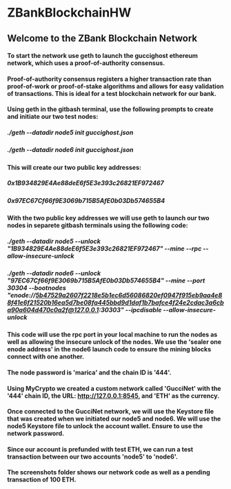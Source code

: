 # ZBankBlockchainHW

## Welcome to the ZBank Blockchain Network

#### To start the network use geth to launch the guccighost ethereum network, which uses a proof-of-authority consensus.
#### Proof-of-authority consensus registers a higher transaction rate than proof-of-work or proof-of-stake algorithms and allows for easy validation of transactions. This is ideal for a test blockchain network for our bank.

#### Using geth in the gitbash terminal, use the following prompts to create and initiate our two test nodes: 
##### ./geth --datadir node5 init guccighost.json
##### ./geth --datadir node6 init guccighost.json
#### This will create our two public key addresses:
##### 0x1B934829E4Ae88deE6f5E3e393c26821EF972467
##### 0x97EC67Cf66f9E3069b715B5AfE0b03Db574655B4

#### With the two public key addresses we will use geth to launch our two nodes in separete gitbash terminals using the following code:
##### ./geth --datadir node5 --unlock "1B934829E4Ae88deE6f5E3e393c26821EF972467" --mine --rpc --allow-insecure-unlock
##### ./geth --datadir node6 --unlock "97EC67Cf66f9E3069b715B5AfE0b03Db574655B4" --mine --port 30304 --bootnodes "enode://5b47529a2607f2218e5b1ec6d56086820ef0947f915eb9aa4e88f41e6f21520b16ea5d7be08fa445bbd9d1daf1b7bafce4f24e2cdac3a6cba90a604d470c0a2f@127.0.0.1:30303" --ipcdisable --allow-insecure-unlock

#### This code will use the rpc port in your local machine to run the nodes as well as allowing the insecure unlock of the nodes. We use the 'sealer one enode address' in the node6 launch code to ensure the mining blocks connect with one another.

#### The node password is 'marica' and the chain ID is '444'.

#### Using MyCrypto we created a custom network called 'GucciNet' with the '444' chain ID, the URL: http://127.0.0.1:8545, and 'ETH' as the currency.

#### Once connected to the GucciNet network, we will use the Keystore file that was created when we initiated our node5 and node6. We will use the node5 Keystore file to unlock the account wallet. Ensure to use the network password.

#### Since our account is prefunded with test ETH, we can run a test transaction between our two accounts 'node5' to 'node6'.

#### The screenshots folder shows our network code as well as a pending transaction of 100 ETH.

